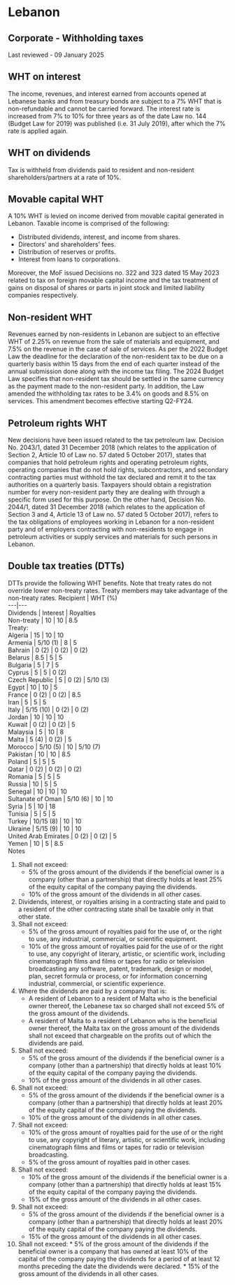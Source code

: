 # Lebanon
## Corporate - Withholding taxes
Last reviewed - 09 January 2025
## WHT on interest
The income, revenues, and interest earned from accounts opened at Lebanese banks and from treasury bonds are subject to a 7% WHT that is non-refundable and cannot be carried forward. The interest rate is increased from 7% to 10% for three years as of the date Law no. 144 (Budget Law for 2019) was published (i.e. 31 July 2019), after which the 7% rate is applied again.
## WHT on dividends
Tax is withheld from dividends paid to resident and non-resident shareholders/partners at a rate of 10%.
## Movable capital WHT
A 10% WHT is levied on income derived from movable capital generated in Lebanon. Taxable income is comprised of the following:
  * Distributed dividends, interest, and income from shares.
  * Directors’ and shareholders’ fees.
  * Distribution of reserves or profits.
  * Interest from loans to corporations.


Moreover, the MoF issued Decisions no. 322 and 323 dated 15 May 2023 related to tax on foreign movable capital income and the tax treatment of gains on disposal of shares or parts in joint stock and limited liability companies respectively. 
## Non-resident WHT
Revenues earned by non-residents in Lebanon are subject to an effective WHT of 2.25% on revenue from the sale of materials and equipment, and 7.5% on the revenue in the case of sale of services.
As per the 2022 Budget Law the deadline for the declaration of the non-resident tax to be due on a quarterly basis within 15 days from the end of each quarter instead of the annual submission done along with the income tax filing.
The 2024 Budget Law specifies that non-resident tax should be settled in the same currency as the payment made to the non-resident party. In addition, the Law amended the withholding tax rates to be 3.4% on goods and 8.5% on services. This amendment becomes effective starting Q2-FY24.
## Petroleum rights WHT
New decisions have been issued related to the tax petroleum law.
Decision No. 2043/1, dated 31 December 2018 (which relates to the application of Section 2, Article 10 of Law no. 57 dated 5 October 2017), states that companies that hold petroleum rights and operating petroleum rights, operating companies that do not hold rights, subcontractors, and secondary contracting parties must withhold the tax declared and remit it to the tax authorities on a quarterly basis. Taxpayers should obtain a registration number for every non-resident party they are dealing with through a specific form used for this purpose.
On the other hand, Decision No. 2044/1, dated 31 December 2018 (which relates to the application of Section 3 and 4, Article 13 of Law no. 57 dated 5 October 2017), refers to the tax obligations of employees working in Lebanon for a non-resident party and of employers contracting with non-residents to engage in petroleum activities or supply services and materials for such persons in Lebanon.
## Double tax treaties (DTTs)
DTTs provide the following WHT benefits. Note that treaty rates do not override lower non-treaty rates. Treaty members may take advantage of the non-treaty rates.
Recipient |  WHT (%)  
---|---  
Dividends |  Interest |  Royalties  
Non-treaty |  10 |  10 |  8.5  
Treaty:  
Algeria |  15 |  10 |  10  
Armenia |  5/10 (1) |  8 |  5  
Bahrain |  0 (2) |  0 (2) |  0 (2)  
Belarus |  8.5 |  5 |  5  
Bulgaria |  5 |  7 |  5  
Cyprus |  5 |  5 |  0 (2)  
Czech Republic |  5 |  0 (2) |  5/10 (3)  
Egypt |  10 |  10 |  5  
France |  0 (2) |  0 (2) |  8.5  
Iran |  5 |  5 |  5  
Italy |  5/15 (10) |  0 (2) |  0 (2)  
Jordan |  10 |  10 |  10  
Kuwait |  0 (2) |  0 (2) |  5  
Malaysia |  5 |  10 |  8  
Malta |  5 (4) |  0 (2) |  5  
Morocco |  5/10 (5) |  10 |  5/10 (7)  
Pakistan |  10 |  10 |  8.5  
Poland |  5 |  5 |  5  
Qatar |  0 (2) |  0 (2) |  0 (2)  
Romania |  5 |  5 |  5  
Russia |  10 |  5 |  5  
Senegal |  10 |  10 |  10  
Sultanate of Oman |  5/10 (6) |  10 |  10  
Syria |  5 |  10 |  18  
Tunisia |  5 |  5 |  5  
Turkey |  10/15 (8) |  10 |  10  
Ukraine |  5/15 (9) |  10 |  10  
United Arab Emirates |  0 (2) |  0 (2) |  5  
Yemen |  10 |  5 |  8.5  
Notes
  1. Shall not exceed:
     * 5% of the gross amount of the dividends if the beneficial owner is a company (other than a partnership) that directly holds at least 25% of the equity capital of the company paying the dividends.
     * 10% of the gross amount of the dividends in all other cases.
  2. Dividends, interest, or royalties arising in a contracting state and paid to a resident of the other contracting state shall be taxable only in that other state.
  3. Shall not exceed:
     * 5% of the gross amount of royalties paid for the use of, or the right to use, any industrial, commercial, or scientific equipment.
     * 10% of the gross amount of royalties paid for the use of or the right to use, any copyright of literary, artistic, or scientific work, including cinematograph films and films or tapes for radio or television broadcasting any software, patent, trademark, design or model, plan, secret formula or process, or for information concerning industrial, commercial, or scientific experience.
  4. Where the dividends are paid by a company that is:
     * A resident of Lebanon to a resident of Malta who is the beneficial owner thereof, the Lebanese tax so charged shall not exceed 5% of the gross amount of the dividends.
     * A resident of Malta to a resident of Lebanon who is the beneficial owner thereof, the Malta tax on the gross amount of the dividends shall not exceed that chargeable on the profits out of which the dividends are paid.
  5. Shall not exceed:
     * 5% of the gross amount of the dividends if the beneficial owner is a company (other than a partnership) that directly holds at least 10% of the equity capital of the company paying the dividends.
     * 10% of the gross amount of the dividends in all other cases.
  6. Shall not exceed:
     * 5% of the gross amount of the dividends if the beneficial owner is a company (other than a partnership) that directly holds at least 20% of the equity capital of the company paying the dividends.
     * 10% of the gross amount of the dividends in all other cases.
  7. Shall not exceed:
     * 10% of the gross amount of royalties paid for the use of or the right to use, any copyright of literary, artistic, or scientific work, including cinematograph films and films or tapes for radio or television broadcasting.
     * 5% of the gross amount of royalties paid in other cases.
  8. Shall not exceed:
     * 10% of the gross amount of the dividends if the beneficial owner is a company (other than a partnership) that directly holds at least 15% of the equity capital of the company paying the dividends.
     * 15% of the gross amount of the dividends in all other cases.
  9. Shall not exceed:
     * 5% of the gross amount of the dividends if the beneficial owner is a company (other than a partnership) that directly holds at least 20% of the equity capital of the company paying the dividends.
     * 15% of the gross amount of the dividends in all other cases.
  10. Shall not exceed:
     * 5% of the gross amount of the dividends if the beneficial owner is a company that has owned at least 10% of the capital of the company paying the dividends for a period of at least 12 months preceding the date the dividends were declared.
     * 15% of the gross amount of the dividends in all other cases.


